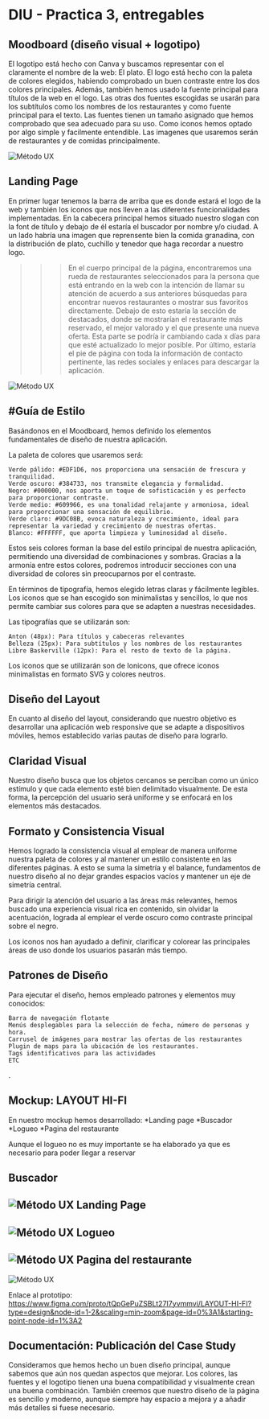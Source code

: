 # DIU - Practica 3, entregables

## Moodboard (diseño visual + logotipo)   

El logotipo está hecho con Canva y buscamos representar con el claramente el nombre de la web: El plato. El logo está hecho con la paleta de colores elegidos, habiendo comprobado un buen contraste entre los dos colores principales. Además, también hemos usado la fuente principal para títulos de la web en el logo. Las otras dos fuentes escogidas se usarán para los subtítulos como los nombres de los restaurantes y como fuente principal para el texto. Las fuentes tienen un tamaño asignado que hemos comprobado que sea adecuado para su uso. Como iconos hemos optado por algo simple y facilmente entendible. Las imagenes que usaremos serán de restaurantes y de comidas principalmente. 

![Método UX](../img/Moodboard-P3.png)

## Landing Page

En primer lugar tenemos la barra de arriba que es donde estará el logo de la web y también los iconos que nos lleven a las diferentes funcionalidades implementadas. En la cabecera principal hemos situado nuestro slogan con la font de título y debajo de él estaría el buscador por nombre y/o ciudad. A un lado habría una imagen que reprensente bien la comida granadina, con la distribución de plato, cuchillo y tenedor que haga recordar a nuestro logo. 
>>> En el cuerpo principal de la página, encontraremos una rueda de restaurantes seleccionados para la persona que está entrando en la web con la intención de llamar su atención de acuerdo a sus anteriores búsquedas para encontrar nuevos restaurantes o mostrar sus favoritos directamente. Debajo de esto estaría la sección de destacados, donde se mostrarían el restaurante más reservado, el mejor valorado y el que presente una nueva oferta. Esta parte se podría ir cambiando cada x días para que esté actualizado lo mejor posible. 
Por último, estaría el pie de página con toda la información de contacto pertinente, las redes sociales y enlaces para descargar la aplicación. 

![Método UX](../img/Landing_Page.png)

#Guía de Estilo
----------------
Basándonos en el Moodboard, hemos definido los elementos fundamentales de diseño de nuestra aplicación.

La paleta de colores que usaremos será:

    Verde pálido: #EDF1D6, nos proporciona una sensación de frescura y tranquilidad.
    Verde oscuro: #384733, nos transmite elegancia y formalidad.
    Negro: #000000, nos aporta un toque de sofisticación y es perfecto para proporcionar contraste.
    Verde medio: #609966, es una tonalidad relajante y armoniosa, ideal para proporcionar una sensación de equilibrio.
    Verde claro: #9DC08B, evoca naturaleza y crecimiento, ideal para representar la variedad y crecimiento de nuestras ofertas.
    Blanco: #FFFFFF, que aporta limpieza y luminosidad al diseño.

Estos seis colores forman la base del estilo principal de nuestra aplicación, permitiendo una diversidad de combinaciones y sombras. Gracias a la armonía entre estos colores, podremos introducir secciones con una diversidad de colores sin preocuparnos por el contraste.

En términos de tipografía, hemos elegido letras claras y fácilmente legibles. Los iconos que se han escogido son minimalistas y sencillos, lo que nos permite cambiar sus colores para que se adapten a nuestras necesidades.

Las tipografías que se utilizarán son:

    Anton (48px): Para títulos y cabeceras relevantes
    Belleza (25px): Para subtítulos y los nombres de los restaurantes
    Libre Baskerville (12px): Para el resto de texto de la página. 

Los iconos que se utilizarán son de Ionicons, que ofrece iconos minimalistas en formato SVG y colores neutros.

Diseño del Layout
--------------------
En cuanto al diseño del layout, considerando que nuestro objetivo es desarrollar una aplicación web responsive que se adapte a dispositivos móviles, hemos establecido varias pautas de diseño para lograrlo.

Claridad Visual
-------------------
Nuestro diseño busca que los objetos cercanos se perciban como un único estímulo y que cada elemento esté bien delimitado visualmente. De esta forma, la percepción del usuario será uniforme y se enfocará en los elementos más destacados.

Formato y Consistencia Visual
-----------------------------------
Hemos logrado la consistencia visual al emplear de manera uniforme nuestra paleta de colores y al mantener un estilo consistente en las diferentes páginas. A esto se suma la simetría y el balance, fundamentos de nuestro diseño al no dejar grandes espacios vacíos y mantener un eje de simetría central.

Para dirigir la atención del usuario a las áreas más relevantes, hemos buscado una experiencia visual rica en contenido, sin olvidar la acentuación, lograda al emplear el verde oscuro como contraste principal sobre el negro.

Los iconos nos han ayudado a definir, clarificar y colorear las principales áreas de uso donde los usuarios pasarán más tiempo.

Patrones de Diseño
----------------------
Para ejecutar el diseño, hemos empleado patrones y elementos muy conocidos:

    Barra de navegación flotante
    Menús desplegables para la selección de fecha, número de personas y hora.
    Carrusel de imágenes para mostrar las ofertas de los restaurantes
    Plugin de maps para la ubicación de los restaurantes.
    Tags identificativos para las actividades
    ETC

.


## Mockup: LAYOUT HI-FI

En nuestro mockup hemos desarrollado:
    *Landing page
    *Buscador
    *Logueo
    *Pagina del restaurante

Aunque el logueo no es muy importante se ha elaborado ya que es necesario para poder llegar a reservar

Buscador
----------------------
![Método UX](../img/LAYOUT%20HI-FI/Buscador.png)
Landing Page
----------------------
![Método UX](../img/LAYOUT%20HI-FI/Landing%20Page.png)
Logueo
----------------------
![Método UX](../img/LAYOUT%20HI-FI/Logeo.png)
Pagina del restaurante
----------------------
![Método UX](../img/LAYOUT%20HI-FI/Pagina%20Restaurante.png)

Enlace al prototipo: https://www.figma.com/proto/tQpGePuZSBLt27I7yvmmvi/LAYOUT-HI-FI?type=design&node-id=1-2&scaling=min-zoom&page-id=0%3A1&starting-point-node-id=1%3A2

## Documentación: Publicación del Case Study

Consideramos que hemos hecho un buen diseño principal, aunque sabemos que aún nos quedan aspectos que mejorar. Los colores, las fuentes y el logotipo tienen una buena compatibilidad y visualmente crean una buena combinación. También creemos que nuestro diseño de la página es sencillo y moderno, aunque siempre hay espacio a mejora y a añadir más detalles si fuese necesario. 
 
